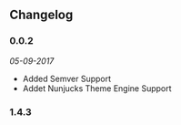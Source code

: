 ## Changelog

### 0.0.2

*05-09-2017*

- Added Semver Support
- Addet Nunjucks Theme Engine Support

### 1.4.3